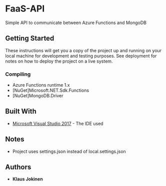 # FaaS-API

Simple API to communicate between Azure Functions and MongoDB

## Getting Started

These instructions will get you a copy of the project up and running on your local machine for development and testing purposes. See deployment for notes on how to deploy the project on a live system.

### Compiling
* Azure Functions runtime 1.x
* [NuGet]Microsoft.NET.Sdk.Functions
* [NuGet]MongoDB.Driver

## Built With
* [Microsoft Visual Studio 2017](https://visualstudio.microsoft.com/) - The IDE used

## Notes
* Project uses settings.json instead of local.settings.json

## Authors

* **Klaus Jokinen**



